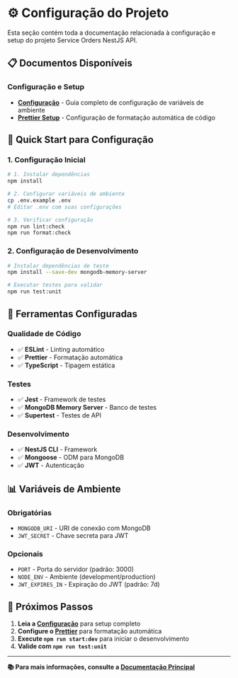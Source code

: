 # ⚙️ Configuração do Projeto

Esta seção contém toda a documentação relacionada à configuração e setup do projeto Service Orders NestJS API.

## 📋 Documentos Disponíveis

### **Configuração e Setup**

- **[Configuração](./CONFIG.md)** - Guia completo de configuração de variáveis de ambiente
- **[Prettier Setup](./PRETTIER_SETUP.md)** - Configuração de formatação automática de código

## 🚀 **Quick Start para Configuração**

### **1. Configuração Inicial**

```bash
# 1. Instalar dependências
npm install

# 2. Configurar variáveis de ambiente
cp .env.example .env
# Editar .env com suas configurações

# 3. Verificar configuração
npm run lint:check
npm run format:check
```

### **2. Configuração de Desenvolvimento**

```bash
# Instalar dependências de teste
npm install --save-dev mongodb-memory-server

# Executar testes para validar
npm run test:unit
```

## 🔧 **Ferramentas Configuradas**

### **Qualidade de Código**

- ✅ **ESLint** - Linting automático
- ✅ **Prettier** - Formatação automática
- ✅ **TypeScript** - Tipagem estática

### **Testes**

- ✅ **Jest** - Framework de testes
- ✅ **MongoDB Memory Server** - Banco de testes
- ✅ **Supertest** - Testes de API

### **Desenvolvimento**

- ✅ **NestJS CLI** - Framework
- ✅ **Mongoose** - ODM para MongoDB
- ✅ **JWT** - Autenticação

## 📊 **Variáveis de Ambiente**

### **Obrigatórias**

- `MONGODB_URI` - URI de conexão com MongoDB
- `JWT_SECRET` - Chave secreta para JWT

### **Opcionais**

- `PORT` - Porta do servidor (padrão: 3000)
- `NODE_ENV` - Ambiente (development/production)
- `JWT_EXPIRES_IN` - Expiração do JWT (padrão: 7d)

## 🎯 **Próximos Passos**

1. **Leia a [Configuração](./CONFIG.md)** para setup completo
2. **Configure o [Prettier](./PRETTIER_SETUP.md)** para formatação automática
3. **Execute `npm run start:dev`** para iniciar o desenvolvimento
4. **Valide com `npm run test:unit`**

---

**📚 Para mais informações, consulte a [Documentação Principal](../README.md)**
